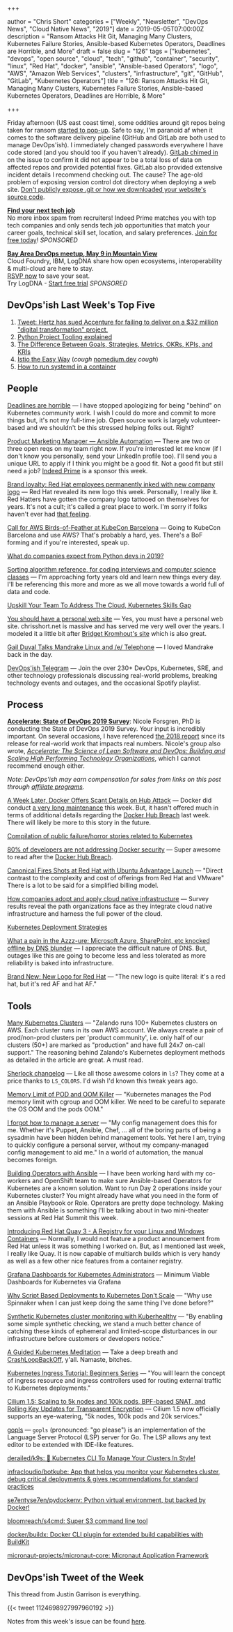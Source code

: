 +++

author = "Chris Short"
categories = ["Weekly", "Newsletter", "DevOps News", "Cloud Native News", "2019"]
date = 2019-05-05T07:00:00Z
description = "Ransom Attacks Hit Git, Managing Many Clusters, Kubernetes Failure Stories, Ansible-based Kubernetes Operators, Deadlines are Horrible, and More"
draft = false
slug = "126"
tags = ["kubernetes", "devops", "open source", "cloud", "tech", "github", "container", "security", "linux", "Red Hat", "docker", "ansible", "Ansible-based Operators", "logo", "AWS", "Amazon Web Services", "clusters", "infrastructure", "git", "GitHub", "GitLab", "Kubernetes Operators"]
title = "126: Ransom Attacks Hit Git, Managing Many Clusters, Kubernetes Failure Stories, Ansible-based Kubernetes Operators, Deadlines are Horrible, & More"

+++

Friday afternoon (US east coast time), some oddities around git repos being taken for ransom [started to pop-up](https://twitter.com/tomgilray/status/1124027843233615873). Safe to say, I'm paranoid af when it comes to the software delivery pipeline (GitHub and GitLab are both used to manage DevOps'ish). I immediately changed passwords everywhere I have code stored (and you should too if you haven't already). [GitLab chimed in](https://about.gitlab.com/2019/05/03/suspicious-git-activity-security-update/) on the issue to confirm it did not appear to be a total loss of data on affected repos and provided potential fixes. GitLab also provided extensive incident details I recommend checking out. The cause? The age-old problem of exposing version control dot directory when deploying a web site. [Don't publicly expose .git or how we downloaded your website's source code](https://en.internetwache.org/dont-publicly-expose-git-or-how-we-downloaded-your-websites-sourcecode-an-analysis-of-alexas-1m-28-07-2015/).

[**Find your next tech job**](https://www.indeedprime.com/devopsish/?sid=us_other-EmailSponsor_JS_ACQ&kw=Devopsish_Email2)  
No more inbox spam from recruiters! Indeed Prime matches you with top tech companies and only sends tech job opportunities that match your career goals, technical skill set, location, and salary preferences. [Join for free today](https://www.indeedprime.com/devopsish/?sid=us_other-EmailSponsor_JS_ACQ&kw=Devopsish_Email2)! *SPONSORED*

[**Bay Area DevOps meetup, May 9 in Mountain View**](https://bit.ly/2H1y8sb)  
Cloud Foundry, IBM, LogDNA share how open ecosystems, interoperability & multi-cloud are here to stay.  
[RSVP now](https://bit.ly/2H1y8sb) to save your seat.  
Try LogDNA - [Start free trial](https://logdna.com/sign-up/?utm_medium=Syndication&utm_campaign=DevOpsish&utm_source=DevOpsish) *SPONSORED*


## DevOps'ish Last Week's Top Five

1. [Tweet: Hertz has sued Accenture for failing to deliver on a $32 million "digital transformation" project.](https://twitter.com/allafarce/status/1121174850226147328)
2. [Python Project Tooling explained](https://write.as/chobeat/python-project-tooling-explained)
3. [The Difference Between Goals, Strategies, Metrics, OKRs, KPIs, and KRIs](https://danielmiessler.com/blog/the-difference-between-goals-strategies-metrics-okrs-kpis-and-kris/)
4. [Istio the Easy Way](https://medium.com/solo-io/istio-the-easy-way-de66e6eba4a1) (*cough* [nomedium.dev](https://nomedium.dev/) *cough*)
5. [How to run systemd in a container](https://developers.redhat.com/blog/2019/04/24/how-to-run-systemd-in-a-container/)

## People

[Deadlines are horrible](https://groups.google.com/forum/m/#!msg/kubernetes-sig-release/dGVBrlkOXQo/5m1zFTT7AwAJ) — I have stopped apologizing for being "behind" on Kubernetes community work. I wish I could do more and commit to more things but, it's not my full-time job. Open source work is largely volunteer-based and we shouldn't be this stressed helping folks out. Right?

[Product Marketing Manager — Ansible Automation](https://us-redhat.icims.com/jobs/69628/product-marketing-manager---ansible-automation/job?mobile=false&width=1638&height=500&bga=true&needsRedirect=false&jan1offset=-300&jun1offset=-240) — There are two or three open reqs on my team right now. If you're interested let me know (if I don't know you personally, send your LinkedIn profile too). I'll send you a unique URL to apply if I think you might be a good fit. Not a good fit but still need a job? [Indeed Prime](https://www.indeedprime.com/devopsish/?sid=us_other-EmailSponsor_JS_ACQ&kw=Devopsish_Email2) is a sponsor this week.

[Brand loyalty: Red Hat employees permanently inked with new company logo](https://www.wraltechwire.com/2019/05/02/brand-loyalty-red-hat-employees-permanently-inked-with-new-company-logo/) — Red Hat revealed its new logo this week. Personally, I really like it. Red Hatters have gotten the company logo tattooed on themselves for years. It's not a cult; it's called a great place to work. I'm sorry if folks haven't ever had [that feeling](https://chrisshort.net/the-importance-of-psychological-safety/).

[Call for AWS Birds-of-Feather at KubeCon Barcelona](https://discuss.kubernetes.io/t/call-for-aws-birds-of-feather-at-kubecon-barcelona/6173?u=errordeveloper) — Going to KubeCon Barcelona and use AWS? That's probably a hard, yes. There's a BoF forming and if you're interested, speak up.

[What do companies expect from Python devs in 2019?](https://cvcompiler.com/blog/what-do-companies-expect-from-python-devs-in-2019/)

[Sorting algorithm reference, for coding interviews and computer science classes](https://www.interviewcake.com/sorting-algorithm-cheat-sheet) — I'm approaching forty years old and learn new things every day. I'll be referencing this more and more as we all move towards a world full of data and code.

[Upskill Your Team To Address The Cloud, Kubernetes Skills Gap](https://www.forbes.com/sites/forbestechcouncil/2019/05/03/upskill-your-team-to-address-the-cloud-kubernetes-skills-gap/#43c363ec449f)

[You should have a personal web site](https://writing.markchristian.org/2019/04/29/personal-web-sites/) — Yes, you must have a personal web site. chrisshort.net is massive and has served me very well over the years. I modeled it a little bit after [Bridget Kromhout's site](https://bridgetkromhout.com/) which is also great.

[Gail Duval Talks Mandrake Linux and /e/ Telephone](https://fossforce.com/2019/04/gael-duval-father-of-user-friendly-linux-on-mandrake-and-e-phone/) — I loved Mandrake back in the day.

[DevOps'ish Telegram](https://devopsi.sh/telegram) — Join the over 230+ DevOps, Kubernetes, SRE, and other technology professionals discussing real-world problems, breaking technology events and outages, and the occasional Spotify playlist.

## Process

[**Accelerate: State of DevOps 2019 Survey**](https://google.qualtrics.com/jfe/form/SV_0v2VZMeA2Eha365?sp=5):  Nicole Forsgren, PhD is conducting the State of DevOps 2019 Survey. Your input is incredibly important. On several occasions, I have referenced [the 2018 report](https://cloudplatformonline.com/2018-state-of-devops.html) since its release for real-world work that impacts real numbers. Nicole's group also wrote, [*Accelerate: The Science of Lean Software and DevOps: Building and Scaling High Performing Technology Organizations*](https://amzn.to/2Xnc5S2), which I cannot recommend enough either.

*Note: DevOps'ish may earn compensation for sales from links on this post through [affiliate programs](/terms/).*

[A Week Later, Docker Offers Scant Details on Hub Attack](https://thenewstack.io/a-week-later-docker-offers-scant-details-on-hub-attack/) — Docker did conduct [a very long maintenance](https://success.docker.com/article/docker-hub-maintenance) this week. But, it hasn't offered much in terms of additional details regarding the [Docker Hub Breach](https://devopsish.com/125/) last week. There will likely be more to this story in the future.

[Compilation of public failure/horror stories related to Kubernetes](https://github.com/hjacobs/kubernetes-failure-stories)

[80% of developers are not addressing Docker security](https://snyk.io/blog/80-of-developers-are-not-addressing-docker-security/) — Super awesome to read after the [Docker Hub Breach](https://devopsish.com/125/).

[Canonical Fires Shots at Red Hat with Ubuntu Advantage Launch](https://www.cbronline.com/news/ubuntu-advantage-canonical) — "Direct contrast to the complexity and cost of offerings from Red Hat and VMware" There is a lot to be said for a simplified billing model.

[How companies adopt and apply cloud native infrastructure](https://www.oreilly.com/ideas/how-companies-adopt-and-apply-cloud-native-infrastructure) — Survey results reveal the path organizations face as they integrate cloud native infrastructure and harness the full power of the cloud.

[Kubernetes Deployment Strategies](https://www.weave.works/blog/kubernetes-deployment-strategies)

[What a pain in the Azzz-ure: Microsoft Azure, SharePoint, etc knocked offline by DNS blunder](https://www.theregister.co.uk/2019/05/02/microsoft_azure_outage_dns/) — I appreciate the difficult nature of DNS. But, outages like this are going to become less and less tolerated as more reliability is baked into infrastructure.

[Brand New: New Logo for Red Hat](https://www.underconsideration.com/brandnew/archives/new_logo_for_redhat.php) — "The new logo is quite literal: it's a red hat, but it's red AF and hat AF."

## Tools

[Many Kubernetes Clusters](https://srcco.de/posts/many-kubernetes-clusters.html) — "Zalando runs 100+ Kubernetes clusters on AWS. Each cluster runs in its own AWS account. We always create a pair of prod/non-prod clusters per 'product community', i.e. only half of our clusters (50+) are marked as "production" and have full 24x7 on-call support." The reasoning behind Zalando's Kubernetes deployment methods as detailed in the article are great. A must read.

[Sherlock changelog](https://news.sherlock.stanford.edu/posts/when-setting-an-environment-variable-gives-you-a-40-x-speedup) — Like all those awesome colors in `ls`? They come at a price thanks to `LS_COLORS`. I'd wish I'd known this tweak years ago.

[Memory Limit of POD and OOM Killer](https://medium.com/@zhimin.wen/memory-limit-of-pod-and-oom-killer-891ee1f1cad8) — "Kubernetes manages the Pod memory limit with cgroup and OOM killer. We need to be careful to separate the OS OOM and the pods OOM."

[I forgot how to manage a server](https://ma.ttias.be/i-forgot-how-to-manage-a-server/) — "My config management does this for me. Whether it's Puppet, Ansible, Chef, ... all of the boring parts of being a sysadmin have been hidden behind management tools. Yet here I am, trying to quickly configure a personal server, without my company-managed config management to aid me." In a world of automation, the manual becomes foreign.

[Building Operators with Ansible](https://www.ansible.com/integrations/containers/operators) — I have been working hard with my co-workers and OpenShift team to make sure Ansible-based Operators for Kubernetes are a known solution. Want to run Day 2 operations inside your Kubernetes cluster? You might already have what you need in the form of an Ansible Playbook or Role. Operators are pretty dope technology. Making them with Ansible is something I'll be talking about in two mini-theater sessions at Red Hat Summit this week.

[Introducing Red Hat Quay 3 - A Registry for your Linux and Windows Containers](https://www.redhat.com/en/blog/introducing-red-hat-quay-3-registry-your-linux-and-windows-containers) — Normally, I would not feature a product announcement from Red Hat unless it was something I worked on. But, as I mentioned last week, I really like Quay. It is now capable of multiarch builds which is very handy as well as a few other nice features from a container registry.

[Grafana Dashboards for Kubernetes Administrators](https://povilasv.me/grafana-dashboards-for-kubernetes-administrators/) — Minimum Viable Dashboards for Kubernetes via Grafana

[Why Script Based Deployments to Kubernetes Don't Scale](https://blog.armory.io/why-script-based-deployments-to-kubernetes-dont-scale/) — "Why use Spinnaker when I can just keep doing the same thing I've done before?"

[Synthetic Kubernetes cluster monitoring with Kuberhealthy](https://opensource.com/article/19/4/kuberhealthy) — "By enabling some simple synthetic checking, we stand a much better chance of catching these kinds of ephemeral and limited-scope disturbances in our infrastructure before customers or developers notice."

[A Guided Kubernetes Meditation](https://medium.com/@gabe_50302/a-guided-kubernetes-meditation-63cc4193582c) — Take a deep breath and [CrashLoopBackOff](https://crashloopbackoff.dev), y'all. Namaste, bitches.

[Kubernetes Ingress Tutorial: Beginners Series](https://devopscube.com/kubernetes-ingress-tutorial/) — "You will learn the concept of ingress resource and ingress controllers used for routing external traffic to Kubernetes deployments."

[Cilium 1.5: Scaling to 5k nodes and 100k pods, BPF-based SNAT, and Rolling Key Updates for Transparent Encryption](https://cilium.io/blog/2019/04/24/cilium-15/) — Cilium 1.5 now officially supports an eye-watering, "5k nodes, 100k pods and 20k services."

[gopls](https://github.com/golang/go/wiki/gopls) — `gopls` (pronounced: "go please") is an implementation of the Language Server Protocol (LSP) server for Go. The LSP allows any text editor to be extended with IDE-like features.

[derailed/k9s: 🐶 Kubernetes CLI To Manage Your Clusters In Style!](https://github.com/derailed/k9s)

[infracloudio/botkube: App that helps you monitor your Kubernetes cluster, debug critical deployments & gives recommendations for standard practices](https://github.com/infracloudio/botkube)

[se7entyse7en/pydockenv: Python virtual environment, but backed by Docker!](https://github.com/se7entyse7en/pydockenv)

[bloomreach/s4cmd: Super S3 command line tool](https://github.com/bloomreach/s4cmd)

[docker/buildx: Docker CLI plugin for extended build capabilities with BuildKit](https://github.com/docker/buildx)

[micronaut-projects/micronaut-core: Micronaut Application Framework](https://github.com/micronaut-projects/micronaut-core)

## DevOps'ish Tweet of the Week

This thread from Justin Garrison is everything.

{{< tweet 1124698927997960192 >}}

Notes from this week's issue can be found [here](./notes/).
